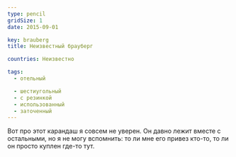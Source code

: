 ```yaml
---
type: pencil
gridSize: 1
date: 2015-09-01

key: brauberg
title: Неизвестный брауберг

countries: Неизвестно

tags:
  - отельный

  - шестиугольный
  - с резинкой
  - использованный
  - заточенный
---
```


Вот про этот карандаш я совсем не уверен. Он давно лежит вместе с остальными, но я не могу вспомнить: то ли мне его привез кто-то, то ли он просто куплен где-то тут.

